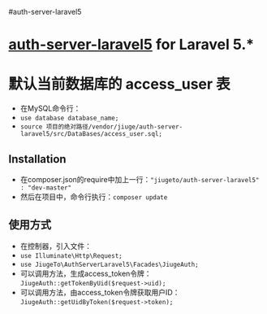 #auth-server-laravel5

# [auth-server-laravel5](https://coding.net/u/946493655/p/auth-server-laravel5/) for Laravel 5.*

# 默认当前数据库的 access_user 表
- 在MySQL命令行：
- `use database database_name;`
- `source 项目的绝对路径/vendor/jiuge/auth-server-laravel5/src/DataBases/access_user.sql;`

## Installation
- 在composer.json的require中加上一行：`"jiugeto/auth-server-laravel5" : "dev-master"`
- 然后在项目中，命令行执行：`composer update`

## 使用方式
- 在控制器，引入文件：
- `use Illuminate\Http\Request;`
- `use JiugeTo\AuthServerLaravel5\Facades\JiugeAuth;`
- 可以调用方法，生成access_token令牌：`JiugeAuth::getTokenByUid($request->uid);`
- 可以调用方法，由access_token令牌获取用户ID：`JiugeAuth::getUidByToken($request->token);`